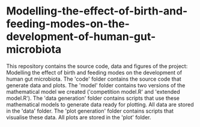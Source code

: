 # Modelling-the-effect-of-birth-and-feeding-modes-on-the-development-of-human-gut-microbiota
This repository contains the source code, data and figures of the project: Modelling the effect of birth and feeding modes on the development of human gut microbiota.
The 'code' folder contains the source code that generate data and plots. 
The 'model' folder contains two versions of the mathematical model we created ('competition model.R' and 'extended model.R'). 
The 'data generation' folder contains scripts that use these mathematical models to generate data ready for plotting. 
All data are stored in the 'data' folder. 
The 'plot generation' folder contains scripts that visualise these data. 
All plots are stored in the 'plot' folder. 



